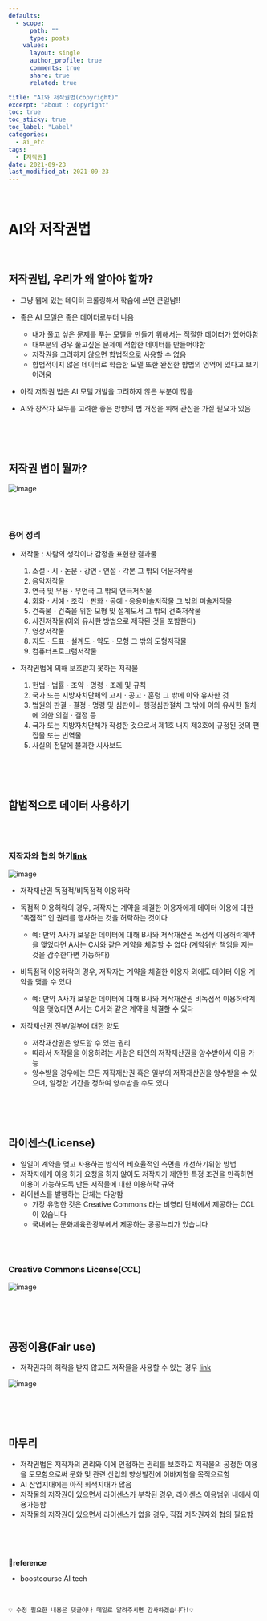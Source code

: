 ```yaml
---
defaults:
  - scope:
      path: ""
      type: posts
    values:
      layout: single
      author_profile: true
      comments: true
      share: true
      related: true

title: "AI와 저작권법(copyright)"
excerpt: "about : copyright"
toc: true
toc_sticky: true
toc_label: "Label"
categories:
  - ai_etc
tags:
  - [저작권]
date: 2021-09-23
last_modified_at: 2021-09-23
---
```


<br>

# AI와 저작권법

<br>

## 저작권법, 우리가 왜 알아야 할까?

- 그냥 웹에 있는 데이터 크롤링해서 학습에 쓰면 큰일남!!
- 좋은 AI 모델은 좋은 데이터로부터 나옴
    + 내가 풀고 싶은 문제를 푸는 모델을 만들기 위해서는 적절한 데이터가 있어야함
    + 대부분의 경우 풀고싶은 문제에 적합한 데이터를 만들어야함
    + 저작권을 고려하지 않으면 합법적으로 사용할 수 없음
    + 합법적이지 않은 데이터로 학습한 모델 또한 완전한 합법의 영역에 있다고 보기 어려움
    
- 아직 저작권 법은 AI 모델 개발을 고려하지 않은 부분이 많음
- AI와 창작자 모두를 고려한 좋은 방향의 법 개정을 위해 관심을 가질 필요가 있음

<br><br><br>

## 저작권 법이 뭘까?

![image](https://user-images.githubusercontent.com/77658029/134605936-6b6cab54-aae2-4f6a-96da-aa0282bef143.png)

<br><br>

### 용어 정리

- 저작물 : 사람의 생각이나 감정을 표현한 결과물
    1. 소설ㆍ시ㆍ논문ㆍ강연ㆍ연설ㆍ각본 그 밖의 어문저작물
    2. 음악저작물
    3. 연극 및 무용ㆍ무언극 그 밖의 연극저작물
    4. 회화ㆍ서예ㆍ조각ㆍ판화ㆍ공예ㆍ응용미술저작물 그 밖의 미술저작물
    5. 건축물ㆍ건축을 위한 모형 및 설계도서 그 밖의 건축저작물
    6. 사진저작물(이와 유사한 방법으로 제작된 것을 포함한다)
    7. 영상저작물
    8. 지도ㆍ도표ㆍ설계도ㆍ약도ㆍ모형 그 밖의 도형저작물
    9. 컴퓨터프로그램저작물

- 저작권법에 의해 보호받지 못하는 저작물

    1. 헌법ㆍ법률ㆍ조약ㆍ명령ㆍ조례 및 규칙
    2. 국가 또는 지방자치단체의 고시ㆍ공고ㆍ훈령 그 밖에 이와 유사한 것
    3. 법원의 판결ㆍ결정ㆍ명령 및 심판이나 행정심판절차 그 밖에 이와 유사한 절차에 의한 의결ㆍ결정 등
    4. 국가 또는 지방자치단체가 작성한 것으로서 제1호 내지 제3호에 규정된 것의 편집물 또는 번역물
    5. 사실의 전달에 불과한 시사보도
    
<br><br><br>
    
## 합법적으로 데이터 사용하기

<br><br>

### 저작자와 협의 하기[link](https://www.copyright.or.kr/customer-center/download-service/copyright-contract-form/index.do)

![image](https://user-images.githubusercontent.com/77658029/134606223-c853a2ff-2695-4f88-ba89-ff0452bd845f.png)

- 저작재산권 독점적/비독점적 이용허락

- 독점적 이용허락의 경우, 저작자는 계약을 체결한 이용자에게 데이터 이용에 대한 “독점적” 인 권리를 행사하는 것을 허락하는 것이다
    - 예: 만약 A사가 보유한 데이터에 대해 B사와 저작재산권 독점적 이용허락계약을 맺었다면 A사는 C사와 같은 계약을 체결할 수 없다 (계약위반 책임을 지는 것을 감수한다면 가능하다)
- 비독점적 이용허락의 경우, 저작자는 계약을 체결한 이용자 외에도 데이터 이용 계약을 맺을 수 있다
    - 예: 만약 A사가 보유한 데이터에 대해 B사와 저작재산권 비독점적 이용허락계약을 맺었다면 A사는 C사와 같은 계약을 체결할 수 있다

- 저작재산권 전부/일부에 대한 양도
    - 저작재산권은 양도할 수 있는 권리
    - 따라서 저작물을 이용하려는 사람은 타인의 저작재산권을 양수받아서 이용 가능
    - 양수받을 경우에는 모든 저작재산권 혹은 일부의 저작재산권을 양수받을 수 있으며, 일정한 기간을 정하여 양수받을 수도 있다
    
<br><br><br>
    
## 라이센스(License)

- 일일이 계약을 맺고 사용하는 방식의 비효율적인 측면을 개선하기위한 방법
- 저작자에게 이용 허가 요청을 하지 않아도 저작자가 제안한 특정 조건을 만족하면 이용이 가능하도록 만든 저작물에 대한 이용허락 규약
- 라이센스를 발행하는 단체는 다양함
    - 가장 유명한 것은 Creative Commons 라는 비영리 단체에서 제공하는 CCL이 있습니다
    - 국내에는 문화체육관광부에서 제공하는 공공누리가 있습니다


<br><br>

### Creative Commons License(CCL)

![image](https://user-images.githubusercontent.com/77658029/134607592-dc7ad3e7-538b-4306-a614-b8be46064d12.png)

<br><br><br>

## 공정이용(Fair use)

- 저작권자의 허락을 받지 않고도 저작물을 사용할 수 있는 경우 [link](https://www.copyright.or.kr/education/educlass/learning/what-the-copyright/definition/index06.do)

![image](https://user-images.githubusercontent.com/77658029/134607797-5641edee-5f94-412d-9a39-f755c3fcdeb7.png)

<br><br><br>

## 마무리

- 저작권법은 저작자의 권리와 이에 인접하는 권리를 보호하고 저작물의 공정한 이용을 도모함으로써 문화 및 관련 산업의 향상발전에 이바지함을 목적으로함
- AI 산업지대에는 아직 회색지대가 많음
- 저작물의 저작권이 있으면서 라이센스가 부착된 경우, 라이센스 이용범위 내에서 이용가능함
- 저작물의 저작권이 있으면서 라이센스가 없을 경우, 직접 저작권자와 협의 필요함

<br><br><br>

**📌reference**
- boostcourse AI tech

<br>

```
💡 수정 필요한 내용은 댓글이나 메일로 알려주시면 감사하겠습니다!💡 
```
